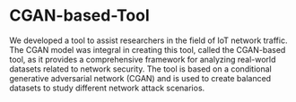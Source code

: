 # CGAN-based-Tool
We developed a tool to assist researchers in the field of IoT network traffic. The CGAN model was integral in creating this tool, called the CGAN-based tool, as it provides a comprehensive framework for analyzing real-world datasets related to network security.
The tool is based on a conditional generative adversarial network (CGAN) and is used to create balanced datasets to study different network attack scenarios.
